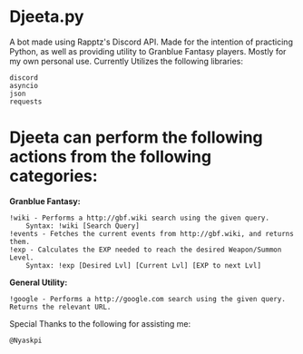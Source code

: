 # Djeeta.py
A bot made using Rapptz's Discord API. Made for the intention of practicing Python, as well as providing utility to Granblue Fantasy players. Mostly for my own personal use. Currently Utilizes the following libraries:

    discord
    asyncio
    json
    requests
    
# Djeeta can perform the following actions from the following categories:
    
**Granblue Fantasy:**

    !wiki - Performs a http://gbf.wiki search using the given query.
        Syntax: !wiki [Search Query]
    !events - Fetches the current events from http://gbf.wiki, and returns them.
    !exp - Calculates the EXP needed to reach the desired Weapon/Summon Level.
        Syntax: !exp [Desired Lvl] [Current Lvl] [EXP to next Lvl]
    
**General Utility:**
    
    !google - Performs a http://google.com search using the given query. Returns the relevant URL.

Special Thanks to the following for assisting me:

    @Nyaskpi
